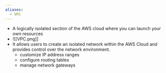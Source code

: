 ```yaml
---
aliases:
  - VPC
---
```

* A logically isolated section of the AWS cloud where you can launch your own resources
* ![[VPC.png]]
* It allows users to create an isolated network within the AWS Cloud and provides control over the network environment.  
	* customize IP address ranges
	- configure routing tables
	- manage network gateways 
